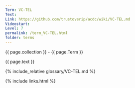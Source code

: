 ```yaml
---
Term: VC-TEL
Text: 
Link: https://github.com/trustoverip/acdc/wiki/VC-TEL.md
Videostart: 
Level: 7
permalink: /term_VC-TEL.html
folder: terms
---
```


{{ page.collection }} - {{ page.Term }}

   {{ page.text }}

{% include_relative glossary/VC-TEL.md %}

 {% include links.html %} 
